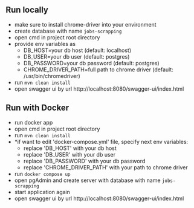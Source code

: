 ## Run locally

- make sure to install chrome-driver into your environment
- create database with name `jobs-scrapping`
- open cmd in project root directory
- provide env variables as
    - DB_HOST=your db host (default: localhost)
    - DB_USER=your db user (default: postgres)
    - DB_PASSWORD=your db password (default: postgres)
    - CHROME_DRIVER_PATH=full path to chrome driver (default: /usr/bin/chromedriver)
- run `mvn clean install`
- open swagger ui by url http://localhost:8080/swagger-ui/index.html

## Run with Docker

- run docker app
- open cmd in project root directory
- run `mvn clean install`
- *if want to edit 'docker-compose.yml' file, specify next env variables:
    - replace 'DB_HOST' with your db host
    - replace 'DB_USER' with your db user
    - replace 'DB_PASSWORD' with your db password
    - replace 'CHROME_DRIVER_PATH' with your path to chrome driver
- run `docker compose up`
- open pgAdmin and create server with database with name `jobs-scrapping`
- start application again
- open swagger ui by url http://localhost:8080/swagger-ui/index.html

